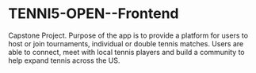 # TENNI5-OPEN--Frontend
Capstone Project. Purpose of the app is to provide a platform for users to host or join tournaments, individual or double tennis matches. Users are able to connect, meet with local tennis players and build a community to help expand tennis across the US.
